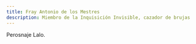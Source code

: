 ```yaml
---
title: Fray Antonio de los Mestres
description: Miembro de la Inquisición Invisible, cazador de brujas
---
```


Perosnaje Lalo. 